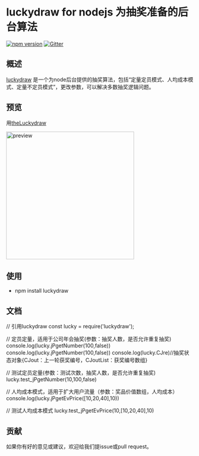 luckydraw for nodejs 为抽奖准备的后台算法
=====

[![npm version](https://img.shields.io/npm/v/weui-wxss.svg)](https://www.npmjs.org/package/weui-wxss)
[![Gitter](https://badges.gitter.im/weui/weui.svg)](https://gitter.im/weui/weui?utm_source=badge&utm_medium=badge&utm_campaign=pr-badge)

## 概述

[luckydraw](https://github.com/weui/weui) 是一个为node后台提供的抽奖算法，包括“定量定员模式、人均成本模式、定量不定员模式”，更改参数，可以解决多数抽奖逻辑问题。


## 预览
用[theLuckydraw](https://mp.weixin.qq.com/debug/wxadoc/dev/devtools/download.html)

<img src='https://cloud.githubusercontent.com/assets/2395166/20168869/48a75b02-a75f-11e6-89aa-503d65c8ad8e.png' width='344' alt='preview' />

## 使用

- npm install luckydraw

## 文档

// 引用luckydraw
const lucky = require('luckydraw');

// 定员定量，适用于公司年会抽奖(参数：抽奖人数，是否允许重复抽奖)
console.log(lucky.jPgetNumber(100,false))
console.log(lucky.jPgetNumber(100,false))
console.log(lucky.CJre)//抽奖状态对象{CJout：上一轮获奖编号，CJoutList：获奖编号数组}

// 测试定员定量(参数：测试次数，抽奖人数，是否允许重复抽奖)
lucky.test_jPgetNumber(10,100,false)


// 人均成本模式，适用于扩大用户流量（参数：奖品价值数组，人均成本）
console.log(lucky.jPgetEvPrice([10,20,40],10))

// 测试人均成本模式
lucky.test_jPgetEvPrice(10,[10,20,40],10)

## 贡献

如果你有好的意见或建议，欢迎给我们提issue或pull request。
